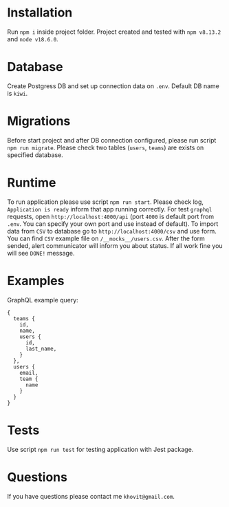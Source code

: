 # Installation
Run `npm i` inside project folder. Project created and tested with `npm v8.13.2` and `node v18.6.0`.

# Database
Create Postgress DB and set up connection data on `.env`. Default DB name is `kiwi`.

# Migrations
Before start project and after DB connection configured, please run script `npm run migrate`. Please check two tables (`users`, `teams`) are exists on specified database.

# Runtime
To run application please use script `npm run start`. Please check log, `Application is ready` inform that app running correctly.
For test `graphql` requests, open `http://localhost:4000/api` (port `4000` is default port from `.env`. You can specify your own port and use instead of default).
To import data from `CSV` to database go to `http://localhost:4000/csv` and use form. You can find `CSV` example file on `/__mocks__/users.csv`. After the form sended, alert communicator will inform you about status. If all work fine you will see `DONE!` message.

# Examples
GraphQL example query:
```
{
  teams {
    id,
    name,
    users {
      id,
      last_name,
    }
  },
  users {
    email,
    team {
      name
    }
  }
}
```

# Tests
Use script `npm run test` for testing application with Jest package.

# Questions
If you have questions please contact me `khovit@gmail.com`.
